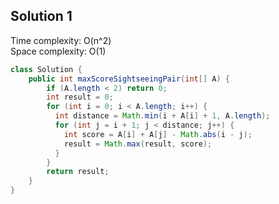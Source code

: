 ## Solution 1

Time complexity: O(n^2)  
Space complexity: O(1)  

```java
class Solution {
    public int maxScoreSightseeingPair(int[] A) {
        if (A.length < 2) return 0;
        int result = 0;
        for (int i = 0; i < A.length; i++) {
          int distance = Math.min(i + A[i] + 1, A.length);
          for (int j = i + 1; j < distance; j++) {
            int score = A[i] + A[j] - Math.abs(i - j);
            result = Math.max(result, score);
          }
        }
        return result;
    }
}
```